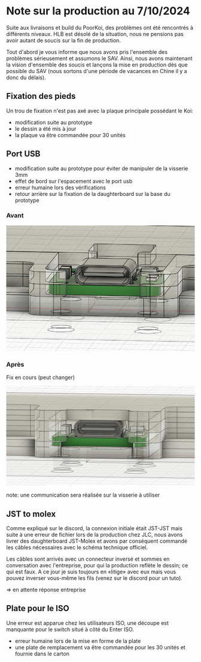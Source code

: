 # Note sur la production au 7/10/2024

Suite aux livraisons et build du PoorKoi, des problèmes ont été rencontrés à différents niveaux. HLB est désolé de la situation, nous ne pensions pas avoir autant de soucis sur la fin de production.

Tout d'abord je vous informe que nous avons pris l'ensemble des problèmes sérieusement et assumons le SAV. Ainsi, nous avons maintenant la vision d'ensemble des soucis et lançons la mise en production dès que possible du SAV (nous sortons d'une période de vacances en Chine il y a donc du délais).

## Fixation des pieds

Un trou de fixation n'est pas axé avec la plaque principale possédant le Koi:
* modification suite au prototype
* le dessin a été mis à jour
* la plaque va être commandée pour 30 unités

## Port USB

* modification suite au prototype pour éviter de manipuler de la visserie 3mm
* effet de bord sur l'espacement avec le port usb
* erreur humaine lors des vérifications
* retour arrière sur la fixation de la daughterboard sur la base du prototype

### Avant

![Avant](img/usb_before.png)

### Après 

Fix en cours (peut changer)

![Après](img/current_fix.png)

note: une communication sera réalisée sur la visserie à utiliser

## JST to molex

Comme expliqué sur le discord, la connexion initiale était JST-JST mais suite à une erreur de fichier lors de la production chez JLC, nous avons livrer des daughterboard JST-Molex et avons par conséquent commandé les câbles nécessaires avec le schéma technique officiel.

Les câbles sont arrivés avec un connecteur inversé et sommes en conversation avec l'entreprise, pour qui la production reflète le dessin; ce qui est faux.
A ce jour je suis toujours en «litige» avec eux mais vous pouvez inverser vous-même les fils (venez sur le discord pour un tuto).

=> en attente réponse entreprise

## Plate pour le ISO

Une erreur est apparue chez les utilisateurs ISO, une découpe est manquante pour le switch situé à côté du Enter ISO.
* erreur humaine lors de la mise en forme de la plate
* une plate de remplacement va être commandée pour les 30 unités et fournie dans le carton